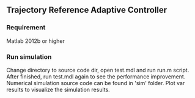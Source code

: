 ## Trajectory Reference Adaptive Controller
### Requirement
Matlab 2012b or higher
### Run simulation
Change directory to source code dir, open test.mdl and run run.m script.
After finished, run test.mdl again to see the performance improvement.<br>
Numerical simulation source code can be found in 'sim' folder. Plot var results
to visualize the simulation results.
